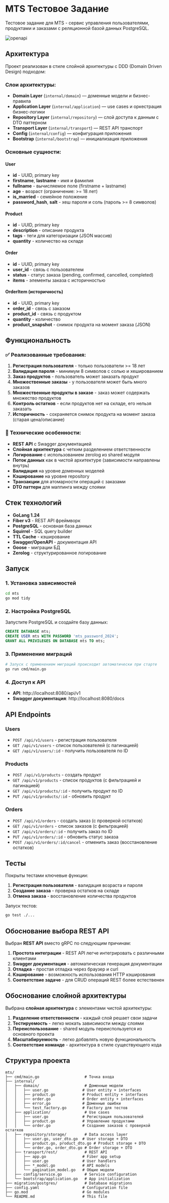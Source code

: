 # MTS Тестовое Задание

Тестовое задание для MTS - сервис управления пользователями, продуктами и заказами с реляционной базой данных PostgreSQL.

![openapi](./docs/img.png)

## Архитектура

Проект реализован в стиле слойной архитектуры с DDD (Domain Driven Design) подходом:

### Слои архитектуры:

- **Domain Layer** (`internal/domain`) — доменные модели и бизнес-правила
- **Application Layer** (`internal/application`) — use cases и оркестрация бизнес-логики  
- **Repository Layer** (`internal/repository`) — слой доступа к данным с DTO паттерном
- **Transport Layer** (`internal/transport`) — REST API транспорт
- **Config** (`internal/config`) — конфигурация приложения
- **Bootstrap** (`internal/bootstrap`) — инициализация приложения

### Основные сущности:

#### User
- **id** - UUID, primary key
- **firstname**, **lastname** - имя и фамилия
- **fullname** - вычисляемое поле (firstname + lastname)
- **age** - возраст (ограничение: >= 18 лет)
- **is_married** - семейное положение
- **password_hash**, **salt** - хеш пароля и соль (пароль >= 8 символов)

#### Product  
- **id** - UUID, primary key
- **description** - описание продукта
- **tags** - теги для категоризации (JSON массив)
- **quantity** - количество на складе

#### Order
- **id** - UUID, primary key
- **user_id** - связь с пользователем
- **status** - статус заказа (pending, confirmed, cancelled, completed)
- **items** - элементы заказа с историчностью

#### OrderItem (историчность)
- **id** - UUID, primary key
- **order_id** - связь с заказом
- **product_id** - связь с продуктом
- **quantity** - количество
- **product_snapshot** - снимок продукта на момент заказа (JSON)

## Функциональность

### ✅ Реализованные требования:

1. **Регистрация пользователя** - только пользователи >= 18 лет
2. **Валидация пароля** - минимум 8 символов с солью и хешированием
3. **Заказ продуктов** - пользователь может заказать продукт
4. **Множественные заказы** - у пользователя может быть много заказов
5. **Множественные продукты в заказе** - заказ может содержать множество продуктов
6. **Контроль остатков** - если продуктов нет на складе, его нельзя заказать
7. **Историчность** - сохраняется снимок продукта на момент заказа (старая цена/описание)

### 🔧 Технические особенности:

- **REST API** с Swagger документацией
- **Слойная архитектура** с четким разделением ответственности
- **Логирование** с использованием zerolog из shared модуля
- **Поток данных** как в чистой архитектуре (зависимости направлены внутрь)
- **Валидация** на уровне доменных моделей
- **Кэширование** на уровне repository
- **Транзакции** для атомарности операций с заказами
- **DTO паттерн** для маппинга между слоями

## Стек технологий

- **GoLang 1.24**
- **Fiber v3** - REST API фреймворк
- **PostgreSQL** - основная база данных
- **Squirrel** - SQL query builder
- **TTL Cache** - кэширование
- **Swagger/OpenAPI** - документация API
- **Goose** - миграции БД
- **Zerolog** - структурированное логирование

## Запуск

### 1. Установка зависимостей
```bash
cd mts
go mod tidy
```

### 2. Настройка PostgreSQL
Запустите PostgreSQL и создайте базу данных:
```sql
CREATE DATABASE mts;
CREATE USER mts WITH PASSWORD 'mts_password_2024';
GRANT ALL PRIVILEGES ON DATABASE mts TO mts;
```

### 3. Применение миграций
```bash
# Запуск с применением миграций происходит автоматически при старте
go run cmd/main.go
```

### 4. Доступ к API
- **API**: http://localhost:8080/api/v1
- **Swagger документация**: http://localhost:8080/docs

## API Endpoints

### Users
- `POST /api/v1/users` - регистрация пользователя
- `GET /api/v1/users` - список пользователей (с пагинацией)
- `GET /api/v1/users/:id` - получить пользователя по ID

### Products
- `POST /api/v1/products` - создать продукт
- `GET /api/v1/products` - список продуктов (с фильтрацией и пагинацией)
- `GET /api/v1/products/:id` - получить продукт по ID
- `PUT /api/v1/products/:id` - обновить продукт

### Orders  
- `POST /api/v1/orders` - создать заказ (с проверкой остатков)
- `GET /api/v1/orders` - список заказов (с фильтрацией)
- `GET /api/v1/orders/:id` - получить заказ по ID
- `PUT /api/v1/orders/:id` - обновить статус заказа
- `POST /api/v1/orders/:id/cancel` - отменить заказ (восстановление остатков)

## Тесты

Покрыты тестами ключевые функции:

1. **Регистрация пользователя** - валидация возраста и пароля
2. **Создание заказа** - проверка остатков на складе
3. **Отмена заказа** - восстановление количества продуктов

Запуск тестов:
```bash
go test ./...
```

## Обоснование выбора REST API

Выбран **REST API** вместо gRPC по следующим причинам:

1. **Простота интеграции** - REST API легче интегрировать с различными клиентами
2. **Swagger документация** - автоматическая генерация документации  
3. **Отладка** - простая отладка через браузер и curl
4. **Кэширование** - возможность использования HTTP кэширования
5. **Соответствие задаче** - для CRUD операций REST более естественен

## Обоснование слойной архитектуры

Выбрана **слойная архитектура** с элементами чистой архитектуры:

1. **Разделение ответственности** - каждый слой решает свои задачи
2. **Тестируемость** - легко мокать зависимости между слоями
3. **Переиспользование** - shared модуль переиспользуется из основного проекта
4. **Масштабируемость** - легко добавлять новую функциональность
5. **Соответствие команде** - архитектура в стиле существующего кода

## Структура проекта

```
mts/
├── cmd/main.go                    # Точка входа
├── internal/
│   ├── domain/                    # Доменные модели
│   │   ├── user.go               # User entity + interfaces
│   │   ├── product.go            # Product entity + interfaces  
│   │   ├── order.go              # Order entity + interfaces
│   │   ├── error.go              # Доменные ошибки
│   │   └── test_factory.go       # Factory для тестов
│   ├── application/               # Use cases
│   │   ├── user.go               # Регистрация пользователей
│   │   ├── product.go            # Управление продуктами
│   │   └── order.go              # Создание заказов с проверкой остатков
│   ├── repository/storage/        # Data access layer
│   │   ├── user.go, user_dto.go  # User storage + DTO
│   │   ├── product.go, product_dto.go # Product storage + DTO
│   │   └── order.go, order_dto.go # Order storage + DTO
│   ├── transport/rest/            # REST API
│   │   ├── app.go                # Fiber app setup
│   │   ├── user.go               # User handlers
│   │   ├── *_model.go            # API models
│   │   └── pagination_model.go   # Общие модели
│   ├── config/service.go          # Service configuration
│   └── bootstrap/application.go   # App initialization
├── migration/postgres/            # Database migrations
├── config.yaml                   # Configuration file
├── go.mod                        # Go modules
└── README.md                     # This file
``` 